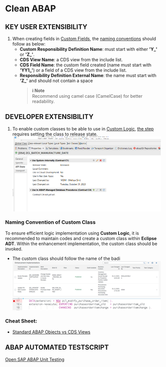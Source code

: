 # Clean ABAP

## KEY USER EXTENSIBILITY
1. When creating fields in [Custom Fields](https://fioriappslibrary.hana.ondemand.com/sap/fix/externalViewer/#/detail/Apps('F1481')/S26OP), the [naming conventions](https://help.sap.com/docs/SAP_S4HANA_ON-PREMISE/8308e6d301d54584a33cd04a9861bc52/aca8c2682d284f2185873b14f838f7eb.html#loioaca8c2682d284f2185873b14f838f7eb__Create_cust_field) should follow as below:
    - **Custom Responsibility Definition Name**: must start with either **'Y_'** or **'Z_'**.
    - **CDS View Name**: a CDS view from the include list.
    - **CDS Field Name**: the custom field created (name must start with **'YY1_'**) or a field of a CDS view from the include list.
    - **Responsibility Definition External Name**: the name must start with **'Z_'** and should not contain a space
        > **:information_source: Note** <br>
        > Recommend using camel case (CamelCase) for better readability.

## DEVELOPER EXTENSIBILITY
1. To enable custom classes to be able to use in [Custom Logic](https://fioriappslibrary.hana.ondemand.com/sap/fix/externalViewer/#/detail/Apps('F1481')/S26OP), [the step](https://blogs.sap.com/2020/07/23/want-to-use-custom-classes-and-custom-cds-views-inside-in-app-badi-aka-custom-logic/) requires setting the class to release state.
    ![Setting Custom Class to Release State](/images/setting-custom-class-to-released.png "Setting Custom Class to Release State")

### Naming Convention of Custom Class
To ensure efficient logic implementation using **Custom Logic**, it is recommended to maintain codes and create a custom class within **Eclipse ADT**. Within the enhancement implementation, the custom class should be invoked.

- The custom class should follow the name of the badi
        ![Cloud BAdI](/images/cloud-badi.png "Cloud BAdI")
        ![Custom Class Namings](/images/custom-class-namings.png "Custom Class Namings")

### Cheat Sheet:
- [Standard ABAP Objects vs CDS Views](https://community.sap.com/t5/technology-blogs-by-members/smooth-transition-to-abap-for-cloud-development-cheat-sheet/ba-p/13571567)

## ABAP AUTOMATED TESTSCRIPT
[Open SAP ABAP Unit Testing](https://open.sap.com/courses/wtc1.OpenSAP+WTC1_W1U5+Writing+Testable+Code+for+ABAPComent)

